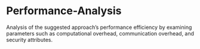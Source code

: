 # Performance-Analysis
Analysis of the suggested approach’s performance efficiency by examining parameters such as computational overhead, communication overhead, and security attributes.
